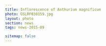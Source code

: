 ```yaml
---
title: Inflorescence of Anthurium magnificum  
photo: GSLRF030159.jpg 
layout: photo 
section: news 
tags: news-2015-09

sitemap: false
---
```

